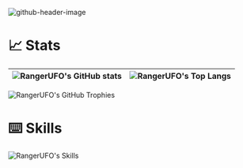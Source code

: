 ![github-header-image](https://github.com/user-attachments/assets/dda5442e-82d3-4e33-98f1-d765caa2ae98)

# 📈 Stats

| <img align="center" src="https://github-readme-stats.vercel.app/api?username=ufownl&hide_border=true" alt="RangerUFO's GitHub stats" /> | <img align="center" src="https://github-readme-stats.vercel.app/api/top-langs/?username=ufownl&langs_count=8&layout=compact&hide_border=true" alt="RangerUFO's Top Langs" /> |
| --------------------------------------------------------------------------------------------------------------------------------------- | ---------------------------------------------------------------------------------------------------------------------------------------------------------------------------- |

![RangerUFO's GitHub Trophies](https://github-profile-trophy.vercel.app/?username=ufownl&row=1&column=8&margin-h=15&margin-w=5&no-frame=true&no-bg=true)

# ⌨️ Skills

![RangerUFO's Skills](https://skillicons.dev/icons?i=anaconda,bash,c,cs,cpp,cmake,css,docker,git,html,js,linux,lua,md,mongodb,nginx,py,redis,regex,ubuntu,unity,unreal,vim,vue)

